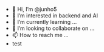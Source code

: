 - 👋 Hi, I’m @junho5
- 👀 I’m interested in backend and AI
- 🌱 I’m currently learning ...
- 💞️ I’m looking to collaborate on ...
- 📫 How to reach me ...
- test

<!---
junho5/junho5 is a ✨ special ✨ repository because its `README.md` (this file) appears on your GitHub profile.
You can click the Preview link to take a look at your changes.
--->
